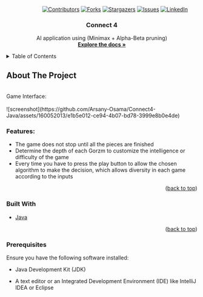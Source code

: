 <a name="readme-top"></a>

<!-- PROJECT SHIELDS -->
&nbsp; &nbsp; &nbsp; &nbsp; &nbsp; &nbsp; &nbsp; &nbsp; &nbsp; &nbsp; &nbsp; &nbsp;
[![Contributors][contributors-shield]][contributors-url]
[![Forks][forks-shield]][forks-url]
[![Stargazers][stars-shield]][stars-url]
[![Issues][issues-shield]][issues-url]
[![LinkedIn][linkedin-shield]][linkedin-url]



<!-- PROJECT LOGO -->
<div align="center">
  <h3 align="center">Connect 4</h3>

  <p align="center">
    AI application using (Minimax + Alpha-Beta pruning)
    <br />
    <a href="https://github.com/Arsany-Osama/Connect4-Java/tree/master"><strong>Explore the docs »</strong></a>
  </p>
</div>



<!-- TABLE OF CONTENTS -->
<details>
  <summary>Table of Contents</summary>
  <ol>
    <li>
      <a href="#about-the-project">About The Project</a>
      <ul>
        <li><a href="#built-with">Built With</a></li>
      </ul>
    </li>
    <li>
      <a href="#getting-started">Getting Started</a>
      <ul>
        <li><a href="#prerequisites">Prerequisites</a></li>
      </ul>
    </li>
  </ol>
</details>



<!-- ABOUT THE PROJECT -->

## About The Project
</br>
Game Interface:
</br></br>
![screenshot](https://github.com/Arsany-Osama/Connect4-Java/assets/160052013/e1b5e012-ce94-4b07-bd78-3999e8b0e4de)


### Features:
- The game does not stop until all the pieces are finished
- Determine the depth of each Gorzm to customize the intelligence or difficulty of the game
- Every time you have to press the play button to allow the chosen algorithm to make the decision, which allows diversity in each game according to the inputs
<p align="right">(<a href="#readme-top">back to top</a>)</p>



### Built With

* [Java](https://www.oracle.com/java/)

<p align="right">(<a href="#readme-top">back to top</a>)</p>

### Prerequisites

Ensure you have the following software installed:
* Java Development Kit (JDK)
* A text editor or an Integrated Development Environment (IDE) like IntelliJ IDEA or Eclipse

  [contributors-shield]: https://img.shields.io/github/contributors/Arsany-Osama/Connect4-Java.svg?style=for-the-badge
[contributors-url]: https://github.com/Arsany-Osama/Connect4-Java/graphs/contributors
[forks-shield]: https://img.shields.io/github/forks/Arsany-Osama/Connect4-Java.svg?style=for-the-badge
[forks-url]: https://github.com/Arsany-Osama/Connect4-Java/network/members
[stars-shield]: https://img.shields.io/github/stars/Arsany-Osama/Connect4-Java.svg?style=for-the-badge
[stars-url]: https://github.com/Arsany-Osama/Connect4-Java/stargazers
[issues-shield]: https://img.shields.io/github/issues/Arsany-Osama/Connect4-Java.svg?style=for-the-badge
[issues-url]: https://github.com/Arsany-Osama/Connect4-Java-Java/issues
[linkedin-shield]: https://img.shields.io/badge/-LinkedIn-black.svg?style=for-the-badge&logo=linkedin&colorB=555
[linkedin-url]: https://linkedin.com/in/arsany-osama-446942264

